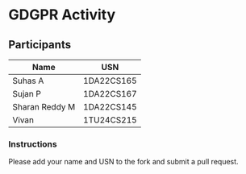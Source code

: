 # GDGPR Activity

## Participants

| Name   | USN        |
|--------|------------|
| Suhas A| 1DA22CS165 |
| Sujan P| 1DA22CS167 |
| Sharan Reddy M| 1DA22CS145|
| Vivan| 1TU24CS215 |


### Instructions
Please add your name and USN to the fork and submit a pull request.

